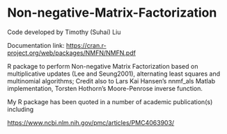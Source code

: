 # Non-negative-Matrix-Factorization
Code developed by Timothy (Suhai) Liu

Documentation link: https://cran.r-project.org/web/packages/NMFN/NMFN.pdf

R package to perform Non-negative Matrix Factorization
based on multiplicative updates (Lee and Seung2001), alternating least squares and multinomial algorithms;
Credit also to Lars Kai Hansen’s nnmf_als Matlab implementation, Torsten Hothorn’s Moore-Penrose inverse function.

My R package has been quoted in a number of academic publication(s) including

https://www.ncbi.nlm.nih.gov/pmc/articles/PMC4063903/

